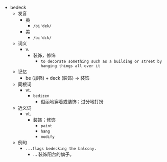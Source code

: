 - bedeck
  - 发音
    - 英
      - `/bi'dek/`
    - 美
      - `/bɪ'dɛk/`
  - 词义
    - v.
      - 装饰，修饰
        - `to decorate something such as a building or street by hanging things all over it`
  - 记忆
    - be (加强) + deck (装饰) → 装饰
  - 同根词
    - vt.
      - `bedizen`
        - 俗丽地穿着或装饰；过分地打扮
  - 近义词
    - vt.
      - 装饰；修饰
        - `paint`
        - `hang`
        - `modify`
  - 例句
    - `...flags bedecking the balcony.`
      - ... 装饰阳台的旗子。

